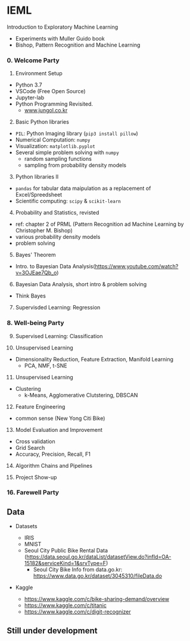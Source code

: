 # IEML
Introduction to Exploratory Machine Learning

* Experiments with Muller Guido book
* Bishop, Pattern Recognition and Machine Learning

### 0. Welcome Party

1. Environment Setup
  - Python 3.7
  - VSCode (Free Open Source)
  - Jupyter-lab
  - Python Programming Revisited.
    - www.jungol.co.kr

2. Basic Python libraries
  - `PIL`: Python Imaging library (`pip3 install pillow`)
  - Numerical Computation: `numpy` 
  - Visualization: `matplotlib.pyplot`
  - Several simple problem solving with `numpy`
    - random sampling functions
    - sampling from probability density models
    
3. Python libraries II
  - `pandas` for tabular data maipulation as a replacement of Excel/Spreedsheet
  - Scientific computing: `scipy` & `scikit-learn`
  
4. Probability and Statistics, revisted
  - ref: chapter 2 of PRML (Pattern Recognition ad Machine Learning by Christopher M. Bishop)
  - various probability density models
  - problem solving
  
5. Bayes' Theorem
  - Intro. to Bayesian Data Analysis(https://www.youtube.com/watch?v=3OJEae7Qb_o)
  
6. Bayesian Data Analysis, short intro & problem solving
  - Think Bayes
  

7. Supervisded Learning: Regression

### 8. Well-being Party

9. Supervised Learning: Classification

10. Unsupervised Learning
  - Dimensionality Reduction, Feature Extraction, Manifold Learning
    - PCA, NMF, t-SNE

11. Unsupervised Learning
  - Clustering
    - k-Means, Agglomerative Clutstering, DBSCAN
    
12. Feature Engineering
  - common sense (New Yong Citi Bike)
  
13. Model Evaluation and Improvement
  - Cross validation
  - Grid Search
  - Accuracy, Precision, Recall, F1
  
14. Algorithm Chains and Pipelines

15. Project Show-up

### 16. Farewell Party


## Data

* Datasets
  - IRIS
  - MNIST
  - Seoul City Public Bike Rental Data (https://data.seoul.go.kr/dataList/datasetView.do?infId=OA-15182&serviceKind=1&srvType=F)
    - Seoul City Bike Info from data.go.kr: https://www.data.go.kr/dataset/3045310/fileData.do

* Kaggle
  - https://www.kaggle.com/c/bike-sharing-demand/overview
  - https://www.kaggle.com/c/titanic
  - https://www.kaggle.com/c/digit-recognizer
  

## Still under development

